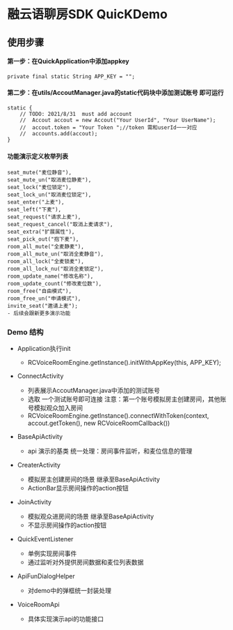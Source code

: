 # 融云语聊房SDK QuicKDemo
## 使用步骤
#### 第一步：在QuickApplication中添加appkey
    private final static String APP_KEY = "";
#### 第二步：在utils/AccoutManager.java的static代码块中添加测试账号 即可运行
    static {
        // TODO: 2021/8/31  must add account
        //  Accout accout = new Accout("Your UserId", "Your UserName");
        //  accout.token = "Your Token ";//token 需和userId一一对应
        //  accounts.add(accout);
    }
#### 功能演示定义枚举列表
	seat_mute("麦位静音"),
    seat_mute_un("取消麦位静麦"),
    seat_lock("麦位锁定"),
    seat_lock_un("取消麦位锁定"),
    seat_enter("上麦"),
    seat_left("下麦"),
    seat_request("请求上麦"),
    seat_request_cancel("取消上麦请求"),
    seat_extra("扩展属性"),
    seat_pick_out("抱下麦"),
    room_all_mute("全麦静麦"),
    room_all_mute_un("取消全麦静音"),
    room_all_lock("全麦锁麦"),
    room_all_lock_nu("取消全麦锁定"),
    room_update_name("修改名称"),
    room_update_count("修改麦位数"),
    room_free("自由模式"),
    room_free_un("申请模式"),
    invite_seat("邀请上麦");
	- 后续会跟新更多演示功能
### Demo 结构
 - Application执行init
	- RCVoiceRoomEngine.getInstance().initWithAppKey(this, APP_KEY);

- ConnectActivity
	- 列表展示AccoutManager.java中添加的测试账号
	- 选取 一个测试账号即可连接 注意：第一个账号模拟房主创建房间，其他账号模拟观众加入房间
	- RCVoiceRoomEngine.getInstance().connectWithToken(context, accout.getToken(), new RCVoiceRoomCallback())
- BaseApiActivity
	- api 演示的基类 统一处理：房间事件监听，和麦位信息的管理
- CreaterActivity
	- 模拟房主创建房间的场景 继承至BaseApiActivity
	- ActionBar显示房间操作的action按钮
- JoinActivity
	- 模拟观众进房间的场景 继承至BaseApiActivity
	- 不显示房间操作的action按钮
- QuickEventListener
	- 单例实现房间事件
	- 通过监听对外提供房间数据和麦位列表数据
- ApiFunDialogHelper
	- 对demo中的弹框统一封装处理
- VoiceRoomApi
	- 具体实现演示api的功能接口
	
		
